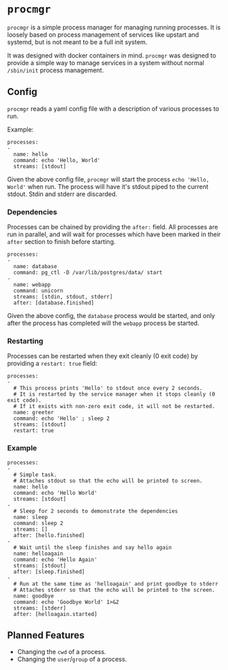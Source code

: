 # `procmgr`

`procmgr` is a simple process manager for managing running processes.
It is loosely based on process management of services like upstart and systemd, but is not meant to be a full init system.

It was designed with docker containers in mind. `procmgr` was designed to provide a simple way to manage services in a system without normal `/sbin/init` process management.

## Config

`procmgr` reads a yaml config file with a description of various processes to run.

Example:

    processes:
    -
      name: hello
      command: echo 'Hello, World'
      streams: [stdout]

Given the above config file, `procmgr` will start the process `echo 'Hello, World'` when run.
The process will have it's stdout piped to the current stdout. Stdin and stderr are discarded.

### Dependencies

Processes can be chained by providing the `after:` field. All processes are run in parallel, and will wait for processes which have been marked in their `after` section to finish before starting.

    processes:
    -
      name: database
      command: pg_ctl -D /var/lib/postgres/data/ start
    -
      name: webapp
      command: unicorn
      streams: [stdin, stdout, stderr]
      after: [database.finished]

Given the above config, the `database` process would be started, and only after the process has completed will the `webapp` process be started.


### Restarting

Processes can be restarted when they exit cleanly (0 exit code) by providing a `restart: true` field:

    processes:
    -
      # This process prints 'Hello' to stdout once every 2 seconds.
      # It is restarted by the service manager when it stops cleanly (0 exit code).
      # If it exists with non-zero exit code, it will not be restarted.
      name: greeter
      command: echo 'Hello' ; sleep 2
      streams: [stdout]
      restart: true 

### Example

    processes:
    -
      # Simple task.
      # Attaches stdout so that the echo will be printed to screen.
      name: hello
      command: echo 'Hello World'
      streams: [stdout]
    -
      # Sleep for 2 seconds to demonstrate the dependencies
      name: sleep
      command: sleep 2
      streams: []
      after: [hello.finished]
    -
      # Wait until the sleep finishes and say hello again
      name: helloagain
      command: echo 'Hello Again'
      streams: [stdout]
      after: [sleep.finished]
    -
      # Run at the same time as 'helloagain' and print goodbye to stderr
      # Attaches stderr so that the echo will be printed to the screen.
      name: goodbye
      command: echo 'Goodbye World' 1>&2
      streams: [stderr]
      after: [helloagain.started]

## Planned Features

- Changing the `cwd` of a process.
- Changing the `user`/`group` of a process.